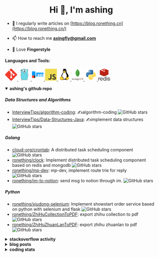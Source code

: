<h1 align="center">Hi 👋, I'm ashing</h1>

- 📝 I regularly write articles on [https://blog.ronething.cn](https://blog.ronething.cn/)

- 📫 How to reach me **axingfly@gmail.com**

- 🎸 Love **Fingerstyle**

<h4 align="left">Languages and Tools:</h4>
<p align="left"> <a href="https://git-scm.com/" target="_blank" rel="noreferrer"> <img src="./icons/git-scm-icon.svg" alt="git" width="40" height="40"/> </a> <a href="https://golang.org" target="_blank" rel="noreferrer"> <img src="./icons/go-original.svg" alt="go" width="40" height="40"/> </a> <a href="https://ifttt.com/" target="_blank" rel="noreferrer"> <img src="./icons/ifttt-ar21.svg" alt="ifttt" width="40" height="40"/> </a> <a href="https://developer.mozilla.org/en-US/docs/Web/JavaScript" target="_blank" rel="noreferrer"> <img src="./icons/javascript-original.svg" alt="javascript" width="40" height="40"/> </a> <a href="https://www.linux.org/" target="_blank" rel="noreferrer"> <img src="./icons/linux-original.svg" alt="linux" width="40" height="40"/> </a> <a href="https://www.mongodb.com/" target="_blank" rel="noreferrer"> <img src="./icons/mongodb-original-wordmark.svg" alt="mongodb" width="40" height="40"/> </a> <a href="https://www.python.org" target="_blank" rel="noreferrer"> <img src="./icons/python-original.svg" alt="python" width="40" height="40"/> </a> <a href="https://redis.io" target="_blank" rel="noreferrer"> <img src="./icons/redis-original-wordmark.svg" alt="redis" width="40" height="40"/> </a>

<details open>
  <summary><b>ashing's github repo</b></summary>

##### Data Structures and Algorithms

- [InterviewTips/algorithm-coding](https://github.com/InterviewTips/algorithm-coding): ✍️algorithm-coding  ![GitHub stars](https://img.shields.io/github/stars/InterviewTips/algorithm-coding?style=flat-square)
- [InterviewTips/Data-Structures-Java](https://github.com/InterviewTips/Data-Structures-Java): ✍️implement data structures ![GitHub stars](https://img.shields.io/github/stars/InterviewTips/Data-Structures-Java?style=flat-square)

##### Golang

- [cloud-org/crontab](https://github.com/cloud-org/crontab): A distributed task scheduling component ![GitHub stars](https://img.shields.io/github/stars/cloud-org/crontab?style=flat-square)
- [ronething/clock](https://github.com/ronething/clock): Implement distributed task scheduling component based on redis and mongodb ![GitHub stars](https://img.shields.io/github/stars/ronething/clock?style=flat-square)
- [ronething/mp-dev](https://github.com/ronething/mp-dev): mp-dev, implement route trie for reply ![GitHub stars](https://img.shields.io/github/stars/ronething/mp-dev?style=flat-square)
- [ronething/im-to-notion](https://github.com/ronething/im-to-notion): send msg to notion through im. ![GitHub stars](https://img.shields.io/github/stars/ronething/im-to-notion?style=flat-square)

##### Python

- [ronething/xiudong-selenium](https://github.com/ronething/xiudong-selenium): Implement showstart order service based on python with selenium and flask ![GitHub stars](https://img.shields.io/github/stars/ronething/xiudong-selenium?style=flat-square)
- [ronething/ZhiHuCollectionToPDF](https://github.com/ronething/ZhiHuCollectionToPDF): export zhihu collection to pdf ![GitHub stars](https://img.shields.io/github/stars/ronething/ZhiHuCollectionToPDF?style=flat-square)
- [ronething/ZhiHuZhuanLanToPDF](https://github.com/ronething/ZhiHuZhuanLanToPDF): export zhihu zhuanlan to pdf ![GitHub stars](https://img.shields.io/github/stars/ronething/ZhiHuZhuanLanToPDF?style=flat-square)

</details>

<details>
  <summary><b>stackoverflow activity</b></summary>
  <br/>

<!-- STACKOVERFLOW:START -->
- [Answer by ashing for Golang Logrus Enable Opentelemetry Trace ID and Span ID in all Application Logs](https://stackoverflow.com/questions/72812236/golang-logrus-enable-opentelemetry-trace-id-and-span-id-in-all-application-logs/72839497#72839497)
- [Answer by ashing for Docker: Go server does not respond](https://stackoverflow.com/questions/72783444/docker-go-server-does-not-respond/72783904#72783904)
- [Answer by ashing for Why does an array field in a Go struct default to null when inserted into mongoDB database?](https://stackoverflow.com/questions/72724175/why-does-an-array-field-in-a-go-struct-default-to-null-when-inserted-into-mongod/72781724#72781724)
- [Answer by ashing for Mongodb how to search by regex OR on many fields?](https://stackoverflow.com/questions/72780053/mongodb-how-to-search-by-regex-or-on-many-fields/72780187#72780187)
- [Answer by ashing for How to create a dictionary out of weird list format?](https://stackoverflow.com/questions/72779914/how-to-create-a-dictionary-out-of-weird-list-format/72779993#72779993)
<!-- STACKOVERFLOW:END -->
</details>

<details>
  <summary><b>blog posts</b></summary>
  <br/>

<!-- BLOG-POST-LIST:START -->
 - [Xiudong-Go Release](https://blog.ronething.cn/20230227-xiudong-go.html) - 2023-02-27T18:22:20Z
 - [GitHub Star Migration](https://blog.ronething.cn/20230223-star-migration.html) - 2023-02-23T20:29:22Z
 - [Build Apache APISIX From Source On M2 Pro](https://blog.ronething.cn/20230212-build-apisix-on-m2-pro.html) - 2023-02-12T15:50:19Z
 - [zhengzaitv-go release](https://blog.ronething.cn/20220629-zhengzaitv-go.html) - 2022-06-29T09:59:23Z
 - [go-zero gin jaeger trace](https://blog.ronething.cn/20220628-go-zero-trace-gin.html) - 2022-06-28T09:59:23Z<!-- BLOG-POST-LIST:END -->

</details>

  
<details>
  <summary><b>coding stats</b></summary>
  <br/>

<!--START_SECTION:waka-->
**🐱 My GitHub Data** 

> 🏆 758 Contributions in the Year 2024
 > 
> 📦 765.7 kB Used in GitHub's Storage 
 > 
> 📜 73 Public Repositories 
 > 
**I'm a Night 🦉** 

```text
🌞 Morning    42 commits     ██░░░░░░░░░░░░░░░░░░░░░░░   10.61% 
🌆 Daytime    130 commits    ████████░░░░░░░░░░░░░░░░░   32.83% 
🌃 Evening    153 commits    █████████░░░░░░░░░░░░░░░░   38.64% 
🌙 Night      71 commits     ████░░░░░░░░░░░░░░░░░░░░░   17.93%
```
📅 **I'm Most Productive on Saturday** 

```text
Monday       32 commits     ██░░░░░░░░░░░░░░░░░░░░░░░   8.08% 
Tuesday      35 commits     ██░░░░░░░░░░░░░░░░░░░░░░░   8.84% 
Wednesday    46 commits     ███░░░░░░░░░░░░░░░░░░░░░░   11.62% 
Thursday     49 commits     ███░░░░░░░░░░░░░░░░░░░░░░   12.37% 
Friday       50 commits     ███░░░░░░░░░░░░░░░░░░░░░░   12.63% 
Saturday     104 commits    ██████░░░░░░░░░░░░░░░░░░░   26.26% 
Sunday       80 commits     █████░░░░░░░░░░░░░░░░░░░░   20.2%
```


📊 **This Week I Spent My Time On** 

```text
⌚︎ Time Zone: Asia/Shanghai

💬 Programming Languages: 
Go                       12 hrs 8 mins       ███████████████████░░░░░░   77.14% 
Bash                     1 hr 25 mins        ██░░░░░░░░░░░░░░░░░░░░░░░   9.07% 
YAML                     1 hr 20 mins        ██░░░░░░░░░░░░░░░░░░░░░░░   8.55% 
Docker                   24 mins             ░░░░░░░░░░░░░░░░░░░░░░░░░   2.64% 
Lua                      9 mins              ░░░░░░░░░░░░░░░░░░░░░░░░░   0.96%

🔥 Editors: 
IntelliJ                 9 hrs               ██████████████░░░░░░░░░░░   57.21% 
Intellijidea             5 hrs 13 mins       ████████░░░░░░░░░░░░░░░░░   33.23% 
Neovim                   1 hr 30 mins        ██░░░░░░░░░░░░░░░░░░░░░░░   9.56%

💻 Operating System: 
Mac                      15 hrs 44 mins      █████████████████████████   100.0%
```

**I Mostly Code in Go** 

```text
Go                       37 repos            ███████████░░░░░░░░░░░░░░   43.53% 
Python                   18 repos            █████░░░░░░░░░░░░░░░░░░░░   21.18% 
JavaScript               6 repos             █░░░░░░░░░░░░░░░░░░░░░░░░   7.06% 
Java                     4 repos             █░░░░░░░░░░░░░░░░░░░░░░░░   4.71% 
HTML                     3 repos             █░░░░░░░░░░░░░░░░░░░░░░░░   3.53%
```



 Last Updated on 27/05/2024 09:40:01 UTC+08:00
<!--END_SECTION:waka-->

</details>
